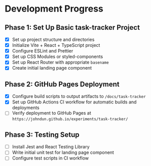 # Development Progress

## Phase 1: Set Up Basic task-tracker Project

- [x] Set up project structure and directories
- [x] Initialize Vite + React + TypeScript project
- [x] Configure ESLint and Prettier
- [x] Set up CSS Modules or styled-components
- [x] Set up React Router with appropriate `basename`
- [x] Create initial landing page component

## Phase 2: GitHub Pages Deployment

- [x] Configure build scripts to output artifacts to `/docs/task-tracker`
- [x] Set up GitHub Actions CI workflow for automatic builds and deployments
- [ ] Verify deployment to GitHub Pages at `https://johndun.github.io/experiments/task-tracker/`

## Phase 3: Testing Setup

- [ ] Install Jest and React Testing Library
- [ ] Write initial unit test for landing page component
- [ ] Configure test scripts in CI workflow
